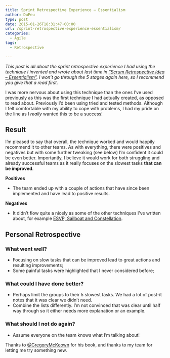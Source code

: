 ```yaml
---
title: Sprint Retrospective Experience – Essentialism
author: DuFeu
type: post
date: 2015-01-26T18:31:47+00:00
url: /sprint-retrospective-experience-essentialism/
categories:
  - Agile
tags:
  - Retrospective

---
```

_This post is all about the sprint retrospective experience I had using the technique I invented and wrote about last time in [&#8220;Scrum Retrospective Idea &#8211; Essentialism&#8221;][1]. I won&#8217;t go through the 5 stages again here, so I recommend you give that a read first._

I was more nervous about using this technique than the ones I&#8217;ve used previously as this was the first technique I had actually created, as opposed to read about. Previously I&#8217;d been using tried and tested methods. Although I felt comfortable with my ability to cope with problems, I had my pride on the line as I _really_ wanted this to be a success!

## Result

I&#8217;m pleased to say that overall, the technique worked and would happily recommend it to other teams. As with everything, there were positives and negatives but with some further tweaking (see below) I&#8217;m confident it could be even better. Importantly, I believe it would work for both struggling and already successful teams as it really focuses on the slowest tasks **that can be improved**.

**Positives**

  * The team ended up with a couple of actions that have since been implemented and have lead to positive results. 

**Negatives**

  * It didn&#8217;t flow quite a nicely as some of the other techniques I&#8217;ve written about, for example [ESVP, Sailboat and Constellation][2].

## Personal Retrospective

### What went well?

  * Focusing on slow tasks that can be improved lead to great actions and resulting improvements;
  * Some painful tasks were highlighted that I never considered before;

### What could I have done better?

  * Perhaps limit the groups to their 5 slowest tasks. We had a lot of post-it notes that it was clear we didn&#8217;t need.
  * Combine the lists differently. I&#8217;m not convinced that was clear until half way through so it either needs more explanation or an example.

### What should I not do again?

  * Assume everyone on the team knows what I&#8217;m talking about!

Thanks to [@GregoryMcKeown][3] for his book, and thanks to my team for letting me try something new.

 [1]: http://localhost:8000/empty/sprint-retrospective-idea-essentialism/
 [2]: http://localhost:8000/empty/wp-admin/post.php?post=210&action=edit
 [3]: https://twitter.com/@GregoryMcKeown